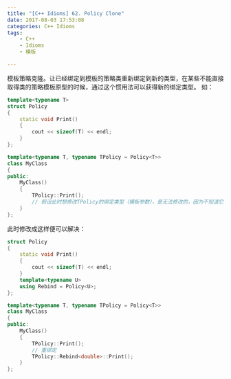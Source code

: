 ```yaml
---
title: "[C++ Idioms] 62. Policy Clone"
date: 2017-08-03 17:53:08
categories: C++ Idioms
tags:
    - C++
    - Idioms
    - 模板

---
```

模板策略克隆。<!--more-->让已经绑定到模板的策略类重新绑定到新的类型，在某些不能直接取得类的策略模板原型的时候，通过这个惯用法可以获得新的绑定类型。
如：
```cpp
template<typename T>
struct Policy
{
	static void Print()
	{
		cout << sizeof(T) << endl;
	}
};

template<typename T, typename TPolicy = Policy<T>>
class MyClass
{
public:
	MyClass()
	{
		TPolicy::Print();
		// 假设此时想修改TPolicy的绑定类型（模板参数），是无法修改的，因为不知道它的原始类型
	}
};

```

此时修改成这样便可以解决：
```cpp
struct Policy
{
	static void Print()
	{
		cout << sizeof(T) << endl;
	}
	template<typename U>
	using Rebind = Policy<U>;
};

template<typename T, typename TPolicy = Policy<T>>
class MyClass
{
public:
	MyClass()
	{
		TPolicy::Print();
		// 重绑定
		TPolicy::Rebind<double>::Print();
	}
};
```